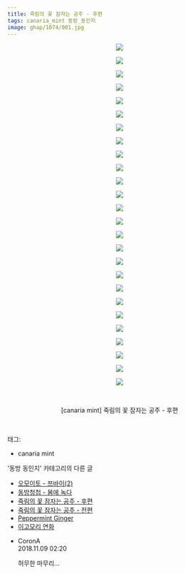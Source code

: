 ```yaml
---
title: 죽림의 꽃 잠자는 공주 - 후편
tags: canaria_mint 동방_동인지
image: ghap/1074/001.jpg
---
```

<div class="article">
<p style="text-align: center; clear: none; float: none;"><img src="{{ site.nasurl }}/ghap/1074/001.jpg"/></p>
<p style="text-align: center; clear: none; float: none;"><img src="{{ site.nasurl }}/ghap/1074/002.jpg"/></p>
<p style="text-align: center; clear: none; float: none;"><img src="{{ site.nasurl }}/ghap/1074/003.jpg"/></p>
<p style="text-align: center; clear: none; float: none;"><img src="{{ site.nasurl }}/ghap/1074/004.jpg"/></p>
<p style="text-align: center; clear: none; float: none;"><img src="{{ site.nasurl }}/ghap/1074/005.jpg"/></p>
<p style="text-align: center; clear: none; float: none;"><img src="{{ site.nasurl }}/ghap/1074/006.jpg"/></p>
<p style="text-align: center; clear: none; float: none;"><img src="{{ site.nasurl }}/ghap/1074/007.jpg"/></p>
<p style="text-align: center; clear: none; float: none;"><img src="{{ site.nasurl }}/ghap/1074/008.jpg"/></p>
<p style="text-align: center; clear: none; float: none;"><img src="{{ site.nasurl }}/ghap/1074/009.jpg"/></p>
<p style="text-align: center; clear: none; float: none;"><img src="{{ site.nasurl }}/ghap/1074/010.jpg"/></p>
<p style="text-align: center; clear: none; float: none;"><img src="{{ site.nasurl }}/ghap/1074/011.jpg"/></p>
<p style="text-align: center; clear: none; float: none;"><img src="{{ site.nasurl }}/ghap/1074/012.jpg"/></p>
<p style="text-align: center; clear: none; float: none;"><img src="{{ site.nasurl }}/ghap/1074/013.jpg"/></p>
<p style="text-align: center; clear: none; float: none;"><img src="{{ site.nasurl }}/ghap/1074/014.jpg"/></p>
<p style="text-align: center; clear: none; float: none;"><img src="{{ site.nasurl }}/ghap/1074/015.jpg"/></p>
<p style="text-align: center; clear: none; float: none;"><img src="{{ site.nasurl }}/ghap/1074/016.jpg"/></p>
<p style="text-align: center; clear: none; float: none;"><img src="{{ site.nasurl }}/ghap/1074/017.jpg"/></p>
<p style="text-align: center; clear: none; float: none;"><img src="{{ site.nasurl }}/ghap/1074/018.jpg"/></p>
<p style="text-align: center; clear: none; float: none;"><img src="{{ site.nasurl }}/ghap/1074/019.jpg"/></p>
<p style="text-align: center; clear: none; float: none;"><img src="{{ site.nasurl }}/ghap/1074/020.jpg"/></p>
<p style="text-align: center; clear: none; float: none;"><img src="{{ site.nasurl }}/ghap/1074/021.jpg"/></p>
<p style="text-align: center; clear: none; float: none;"><img src="{{ site.nasurl }}/ghap/1074/022.jpg"/></p>
<p style="text-align: center; clear: none; float: none;"><img src="{{ site.nasurl }}/ghap/1074/023.jpg"/></p>
<p style="text-align: center; clear: none; float: none;"><img src="{{ site.nasurl }}/ghap/1074/024.jpg"/></p>
<p style="text-align: center; clear: none; float: none;"><img src="{{ site.nasurl }}/ghap/1074/025.jpg"/></p>
<p style="text-align: center; clear: none; float: none;"><img src="{{ site.nasurl }}/ghap/1074/026.jpg"/></p>
<p style="text-align: center; clear: none; float: none;"><br/></p>
<p style="text-align: center; clear: none; float: none;">[canaria mint] 죽림의 꽃 잠자는 공주 - 후편</p>
<p><br/></p>
</div><div class="tagTrail">
<p>태그: </p>
<ul>
<li>canaria mint</li>
</ul>
</div><div class="another">
<p>'동방 동인지' 카테고리의 다른 글</p>
<ul>
<li><a href="/2016-07-24-ghap_1076">오모이토 - 쯔바이(2)</a></li>
<li><a href="/2016-07-24-ghap_1075">동방청첩 - 봄에 녹다</a></li>
<li><a href="/2016-07-24-ghap_1074">죽림의 꽃 잠자는 공주 - 후편</a></li>
<li><a href="/2016-07-24-ghap_1073">죽림의 꽃 잠자는 공주 - 전편</a></li>
<li><a href="/2016-07-24-ghap_1072">Peppermint Ginger</a></li>
<li><a href="/2016-07-24-ghap_1071">이고모리 연화</a></li>
</ul>
</div><div class="cb_module cb_fluid">
<div class="cb_wrt cb_profile">
<div class="comment">
<ul>
<li class="cb_thumb_off" id="comment15370196">
<div class="cb_comment_area">
<div class="cb_info_area">
<div class="cb_section">
<span class="cb_nick_name">CoronA</span>
</div>
<div class="cb_section">
<span class="cb_date">2018.11.09 02:20 </span>
</div>
</div>
<div class="cb_dsc_comment">
<p class="cb_dsc">
											허무한 마무리...
										</p>
</div>
</div></li>
</ul>
</div>
</div><!-- commentList close -->
</div>